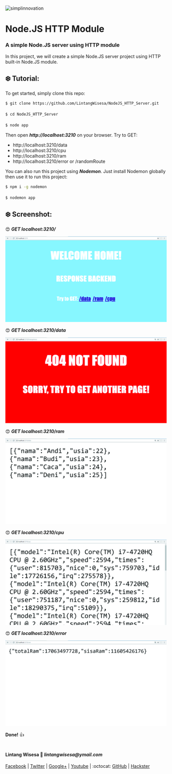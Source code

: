 #

![simplinnovation](https://4.bp.blogspot.com/-f7YxPyqHAzY/WJ6VnkvE0SI/AAAAAAAADTQ/0tDQPTrVrtMAFT-q-1-3ktUQT5Il9FGdQCLcB/s350/simpLINnovation1a.png)

# __Node.JS HTTP Module__

### A simple Node.JS server using HTTP module 

In this project, we will create a simple Node.JS server project using HTTP built-in Node.JS module. 

## __:snowflake: Tutorial:__

To get started, simply clone this repo:

```bash
$ git clone https://github.com/LintangWisesa/NodeJS_HTTP_Server.git

$ cd NodeJS_HTTP_Server

$ node app
```

Then open __*http://localhost:3210*__ on your browser. Try to GET:
- http://localhost:3210/data
- http://localhost:3210/cpu
- http://localhost:3210/ram
- http://localhost:3210/error or /randomRoute

You can also run this project using __*Nodemon*__. Just install Nodemon globally then use it to run this project:

```bash
$ npm i -g nodemon

$ nodemon app
```

## __:snowflake: Screenshot:__

:heart_eyes: __*GET localhost:3210/*__

![welcome](./a.jpg)

:heart_eyes: __*GET localhost:3210/data*__

![/data](./b.jpg)

:heart_eyes: __*GET localhost:3210/ram*__

![/ram](./c.jpg)

:heart_eyes: __*GET localhost:3210/cpu*__

![/cpu](./d.jpg)

:heart_eyes: __*GET localhost:3210/error*__

![/error](./e.jpg)

__Done!__ :thumbsup:

#

#### Lintang Wisesa :love_letter: _lintangwisesa@ymail.com_

[Facebook](https://www.facebook.com/lintangbagus) |
[Twitter](https://twitter.com/Lintang_Wisesa) |
[Google+](https://plus.google.com/u/0/+LintangWisesa1) |
[Youtube](https://www.youtube.com/user/lintangbagus) | 
:octocat: [GitHub](https://github.com/LintangWisesa) |
[Hackster](https://www.hackster.io/lintangwisesa)